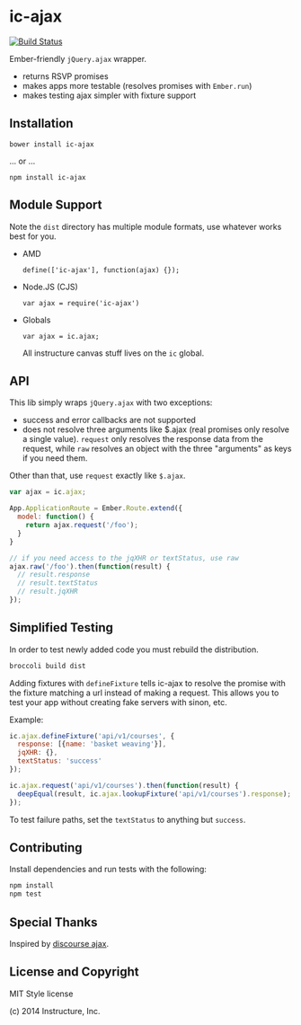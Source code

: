 ic-ajax
=======

[![Build Status](https://travis-ci.org/instructure/ic-ajax.png)](https://travis-ci.org/instructure/ic-ajax)

Ember-friendly `jQuery.ajax` wrapper.

- returns RSVP promises
- makes apps more testable (resolves promises with `Ember.run`)
- makes testing ajax simpler with fixture support

Installation
------------

`bower install ic-ajax`

... or ...

`npm install ic-ajax`

Module Support
--------------

Note the `dist` directory has multiple module formats, use whatever
works best for you.

- AMD

  `define(['ic-ajax'], function(ajax) {});`

- Node.JS (CJS)

  `var ajax = require('ic-ajax')`

- Globals

  `var ajax = ic.ajax;`

  All instructure canvas stuff lives on the `ic` global.

API
---

This lib simply wraps `jQuery.ajax` with two exceptions:

- success and error callbacks are not supported
- does not resolve three arguments like $.ajax (real promises only
  resolve a single value). `request` only resolves the response data
  from the request, while `raw` resolves an object with the three
  "arguments" as keys if you need them.

Other than that, use `request` exactly like `$.ajax`.

```js
var ajax = ic.ajax;

App.ApplicationRoute = Ember.Route.extend({
  model: function() {
    return ajax.request('/foo');
  }
}

// if you need access to the jqXHR or textStatus, use raw
ajax.raw('/foo').then(function(result) {
  // result.response
  // result.textStatus
  // result.jqXHR
});
```

Simplified Testing
------------------

In order to test newly added code you must rebuild the distribution.

```bash
broccoli build dist
```

Adding fixtures with `defineFixture` tells ic-ajax to resolve the promise
with the fixture matching a url instead of making a request. This allows
you to test your app without creating fake servers with sinon, etc.

Example:

```js
ic.ajax.defineFixture('api/v1/courses', {
  response: [{name: 'basket weaving'}],
  jqXHR: {},
  textStatus: 'success'
});

ic.ajax.request('api/v1/courses').then(function(result) {
  deepEqual(result, ic.ajax.lookupFixture('api/v1/courses').response);
});
```

To test failure paths, set the `textStatus` to anything but `success`.


Contributing
------------

Install dependencies and run tests with the following:

```sh
npm install
npm test
```

Special Thanks
--------------

Inspired by [discourse ajax][1].

License and Copyright
---------------------

MIT Style license

(c) 2014 Instructure, Inc.


  [1]:https://github.com/discourse/discourse/blob/master/app/assets/javascripts/discourse/mixins/ajax.js#L19

